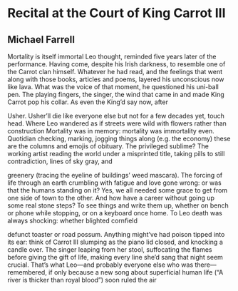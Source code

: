 # Recital at the Court of King Carrot III
## Michael Farrell
Mortality is itself immortal Leo thought, reminded five
years later of the performance. Having come, despite his
Irish darkness, to resemble one of the Carrot clan
himself. Whatever he had read, and the feelings that went
along with those books, articles and poems, layered his
unconscious now like lava. What was the voice of that
moment, he questioned his uni-ball pen. The playing
fingers, the singer, the wind that came in and made King
Carrot pop his collar. As even the King’d say now, after

Usher. Usher’ll die like everyone else but not for a few
decades yet, touch head. Where Leo wandered as if
streets were wild with flowers rather than construction
Mortality was in memory: mortality was immortality
even. Quotidian checking, marking, jogging things along
(e.g. the economy) these are the columns and emojis of
obituary. The privileged sublime? The working artist
reading the world under a misprinted title, taking
pills to still contradiction, lines of sky gray, and

greenery (tracing the eyeline of buildings’ weed
mascara). The forcing of life through an earth crumbling
with fatigue and love gone wrong: or was that the
humans standing on it? Yes, we all needed some grace
to get from one side of town to the other. And how have
a career without going up some real stone steps? To see
things and write them up, whether on bench or phone
while stopping, or on a keyboard once home. To Leo
death was always shocking: whether blighted cornfield

defunct toaster or road possum. Anything might’ve had
poison tipped into its ear: think of Carrot III slumping as
the piano lid closed, and knocking a candle over. The
singer leaping from her stool, suffocating the flames
before giving the gift of life, making every line she’d
sang that night seem crucial. That’s what Leo—and
probably everyone else who was there—remembered, if
only because a new song about superficial human life
(“A river is thicker than royal blood”) soon ruled the air